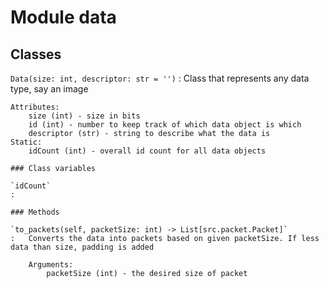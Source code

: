 Module data
===========

Classes
-------

`Data(size: int, descriptor: str = '')`
:   Class that represents any data type, say an image
    
    Attributes:
        size (int) - size in bits
        id (int) - number to keep track of which data object is which
        descriptor (str) - string to describe what the data is
    Static:
        idCount (int) - overall id count for all data objects

    ### Class variables

    `idCount`
    :

    ### Methods

    `to_packets(self, packetSize: int) ‑> List[src.packet.Packet]`
    :   Converts the data into packets based on given packetSize. If less data than size, padding is added
        
        Arguments:
            packetSize (int) - the desired size of packet
